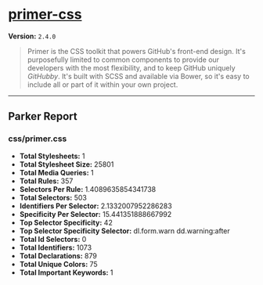 # [primer-css]( http://primercss.io )

**Version:** `2.4.0`

> Primer is the CSS toolkit that powers GitHub's front-end design. It's purposefully limited to common components to provide our developers with the most flexibility, and to keep GitHub uniquely *GitHubby*. It's built with SCSS and available via Bower, so it's easy to include all or part of it within your own project.

* * *

## Parker Report

### css/primer.css

- **Total Stylesheets:** 1
- **Total Stylesheet Size:** 25801
- **Total Media Queries:** 1
- **Total Rules:** 357
- **Selectors Per Rule:** 1.4089635854341738
- **Total Selectors:** 503
- **Identifiers Per Selector:** 2.1332007952286283
- **Specificity Per Selector:** 15.441351888667992
- **Top Selector Specificity:** 42
- **Top Selector Specificity Selector:** dl.form.warn dd.warning:after
- **Total Id Selectors:** 0
- **Total Identifiers:** 1073
- **Total Declarations:** 879
- **Total Unique Colors:** 75
- **Total Important Keywords:** 1

